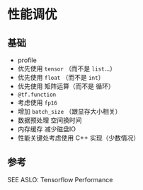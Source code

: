 # 性能调优

## 基础

* profile
* 优先使用 `tensor` （而不是 `list`…）
* 优先使用 `float` （而不是  `int`）
* 优先使用 矩阵运算（而不是 循环）
* `@tf.function`
* 考虑使用 `fp16`
* 增加 `batch_size` （跟显存大小相关）
* 数据预处理 空间换时间
* 内存缓存 减少磁盘IO
* 性能关键处考虑使用 C++ 实现（少数情况）



## 参考

SEE ASLO: Tensorflow Performance



